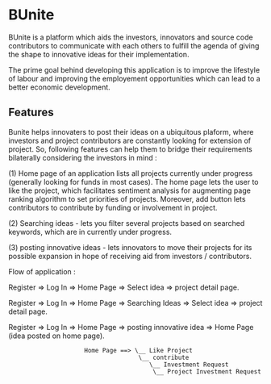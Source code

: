 # BUnite
BUnite is a platform which aids the investors, innovators and source code contributors to communicate with each others to fulfill the agenda of giving the shape to innovative ideas for their implementation.

The prime goal behind developing this application is to improve the lifestyle of labour and improving the employement opportunities which can lead to a better economic development.

## Features
Bunite helps innovaters to post their ideas on a ubiquitous plaform,
where investors and project contributors are constantly looking for extension of project.
So, following features can help them to bridge their requirements
bilaterally considering the investors in mind :

(1) Home page of an application lists all projects currently under progress (generally looking for funds in most cases).
    The home page lets the user to like the project, which facilitates sentiment analysis for augmenting page ranking algorithm to set priorities of projects.
    Moreover, add button lets contributors to contribute by funding or involvement in project.
     
(2) Searching ideas - lets you filter several projects based on searched keywords, which are in currently under progress.

(3) posting innovative ideas - lets innovators to move their projects for its possible expansion in hope of receiving aid
    from investors / contributors.

Flow of application :

Register => Log In => Home Page => Select idea => project detail page. 

Register => Log In => Home Page => Searching Ideas =>  Select idea => project detail page.

Register => Log In => Home Page => posting innovative idea => Home Page (idea posted on home page).                            
                        
                         Home Page ==> \__ Like Project
                                        \__ contribute 
                                           \__ Investment Request
                                            \__ Project Investment Request 
 
                                
